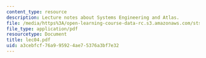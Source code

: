 ```yaml
---
content_type: resource
description: Lecture notes about Systems Engineering and Atlas.
file: /media/https%3A/open-learning-course-data-rc.s3.amazonaws.com/sts-471j-engineering-apollo-the-moon-project-as-a-complex-system-spring-2007/a3cebfcf76a995924ae75376a3bf7e32_lec04.pdf
file_type: application/pdf
resourcetype: Document
title: lec04.pdf
uid: a3cebfcf-76a9-9592-4ae7-5376a3bf7e32
---
```

